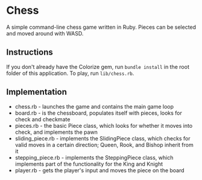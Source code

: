 # Chess

A simple command-line chess game written in Ruby. Pieces can be selected and
moved around with WASD.

## Instructions

If you don't already have the Colorize gem, run ```bundle install``` in the root folder of this application.
To play, run ```lib/chess.rb```.

## Implementation

- chess.rb - launches the game and contains the main game loop
- board.rb - is the chessboard, populates itself with pieces, looks for check and checkmate
- pieces.rb - the basic Piece class, which looks for whether it moves into check, and implements the pawn
- sliding_piece.rb - implements the SlidingPiece class, which checks for valid moves in a certain direction; Queen, Rook, and Bishop inherit from it
- stepping_piece.rb - implements the SteppingPiece class, which implements part of the functionality for the King and Knight
- player.rb - gets the player's input and moves the piece on the board
